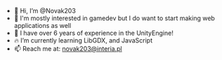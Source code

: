 - 👋 Hi, I’m @Novak203
- :star2: I'm mostly interested in gamedev but I do want to start making web applications as well
- :muscle: I have over 6 years of experience in the UnityEngine!
- :fire: I’m currently learning LibGDX, and JavaScript
- 📫 Reach me at: novak203@interia.pl

<!---
Novak203/Novak203 is a ✨ special ✨ repository because its `README.md` (this file) appears on your GitHub profile.
You can click the Preview link to take a look at your changes.
--->
